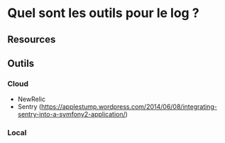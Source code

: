 # Quel sont les outils pour le log ?

## Resources

## Outils

### Cloud

- NewRelic
- Sentry (https://applestump.wordpress.com/2014/06/08/integrating-sentry-into-a-symfony2-application/)

### Local
